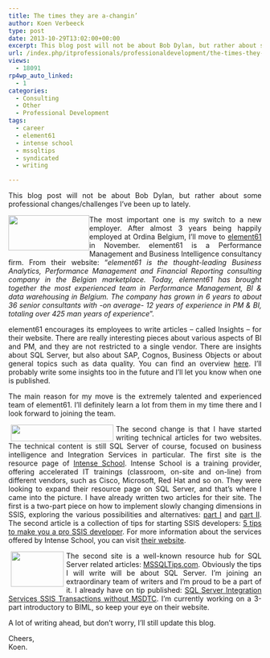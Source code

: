 ```yaml
---
title: The times they are a-changin’
author: Koen Verbeeck
type: post
date: 2013-10-29T13:02:00+00:00
excerpt: This blog post will not be about Bob Dylan, but rather about some professional changes/challenges I’ve been up to lately.
url: /index.php/itprofessionals/professionaldevelopment/the-times-they-are-a/
views:
  - 18091
rp4wp_auto_linked:
  - 1
categories:
  - Consulting
  - Other
  - Professional Development
tags:
  - career
  - element61
  - intense school
  - mssqltips
  - syndicated
  - writing

---
```

<p style="text-align: justify;">
  This blog post will not be about Bob Dylan, but rather about some professional changes/challenges I’ve been up to lately.
</p>

<div class="image_block" style="text-align: justify;">
  <p style="text-align: justify;">
    <a title="http://www.element61.be/" href="http://www.element61.be/"><img style="float: left;" src="/wp-content/uploads/users/koenverbeeck/timeschanging/e61_v8.png?mtime=1383041522" alt="" width="161" height="70" /></a>
  </p>
  
  <p>
    The most important one is my switch to a new employer. After almost 3 years being happily employed at Ordina Belgium, I’ll move to <a href="http://www.element61.be/">element61</a> in November. element61 is a Performance Management and Business Intelligence consultancy firm. From their website: “<em>element61 is the thought-leading Business Analytics, Performance Management and Financial Reporting consulting company in the Belgian marketplace. Today, element61 has brought together the most experienced team in Performance Management, BI & data warehousing in Belgium. The company has grown in 6 years to about 36 senior consultants with -on average- 12 years of experience in PM & BI, totaling over 425 man years of experience</em>”.
  </p>
  
  <p>
    <span style="text-align: justify;">element61 encourages its employees to write articles – called Insights – for their website. There are really interesting pieces about various aspects of BI and PM, and they are not restricted to a single vendor. There are insights about SQL Server, but also about SAP, Cognos, Business Objects or about general topics such as data quality. You can find an overview </span><a style="text-align: justify;" href="http://www.element61.be/e/resourc.asp?ResourceTypeId=22">here</a><span style="text-align: justify;">. I’ll probably write some insights too in the future and I’ll let you know when one is published.</span>
  </p>
  
  <p style="text-align: justify;">
    The main reason for my move is the extremely talented and experienced team of element61. I’ll definitely learn a lot from them in my time there and I look forward to joining the team.
  </p>
</div>

<div class="image_block" style="text-align: justify;">
  <a title="http://resources.intenseschool.com/" href="http://resources.intenseschool.com/"><img style="float: left; margin-left: 5px; margin-right: 5px;" src="/wp-content/uploads/users/koenverbeeck/timeschanging/IntenseSchool_logo.gif?mtime=1383041520" alt="" width="204" height="33" /></a></p> 
  
  <p>
    The second change is that I have started writing technical articles for two websites. The technical content is still SQL Server of course, focused on business intelligence and Integration Services in particular. The first site is the resource page of <a href="http://resources.intenseschool.com/">Intense School</a>. Intense School is a training provider, offering accelerated IT trainings (classroom, on-site and on-line) from different vendors, such as Cisco, Microsoft, Red Hat and so on. They were looking to expand their resource page on SQL Server, and that’s where I came into the picture. I have already written two articles for their site. The first is a two-part piece on how to implement slowly changing dimensions in SSIS, exploring the various possibilities and alternatives: <a href="http://resources.intenseschool.com/four-methods-for-implementing-a-slowly-changing-dimension-in-integration-services-part-i/">part I</a> and <a href="http://resources.intenseschool.com/four-methods-for-implementing-a-slowly-changing-dimension-in-integration-services-part-ii/">part II</a>. The second article is a collection of tips for starting SSIS developers: <a href="http://resources.intenseschool.com/5-tips-to-make-you-a-pro-ssis-developer/">5 tips to make you a pro SSIS developer</a>. For more information about the services offered by Intense School, you can visit <a href="http://www.intenseschool.com/">their website</a>.
  </p>
</div>

<div class="image_block" style="text-align: justify;">
  <a title="www.mssqltips.com" href="http://www.mssqltips.com"><img style="float: left; margin-left: 5px; margin-right: 5px;" src="/wp-content/uploads/users/koenverbeeck/timeschanging/mssqltips_logo.png?mtime=1383041521" alt="" width="105" height="70" /></a>The second site is a well-known resource hub for SQL Server related articles: <a href="http://www.mssqltips.com/">MSSQLTips.com</a>. Obviously the tips I will write will be about SQL Server. I’m joining an extraordinary team of writers and I’m proud to be a part of it. I already have on tip published: <a href="http://www.mssqltips.com/sqlservertip/3072/sql-server-integration-services-ssis-transactions-without-msdtc/">SQL Server Integration Services SSIS Transactions without MSDTC</a>. I’m currently working on a 3-part introductory to BIML, so keep your eye on their website.
</div>

<span style="text-align: justify;">A lot of writing ahead, but don’t worry, I’ll still update this blog.</span>

<p style="text-align: justify;">
  Cheers,<br /> Koen.
</p>